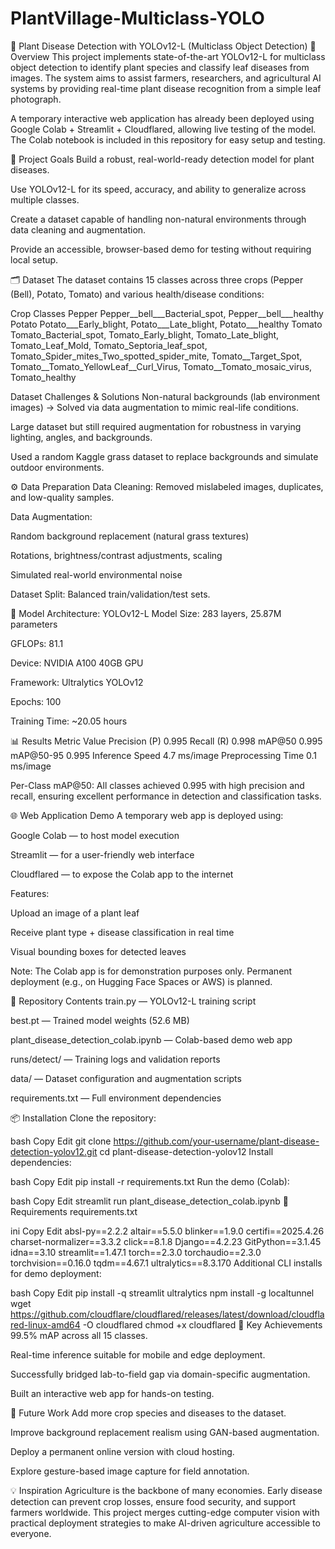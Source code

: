 # PlantVillage-Multiclass-YOLO
🌱 Plant Disease Detection with YOLOv12-L (Multiclass Object Detection)
📌 Overview
This project implements state-of-the-art YOLOv12-L for multiclass object detection to identify plant species and classify leaf diseases from images.
The system aims to assist farmers, researchers, and agricultural AI systems by providing real-time plant disease recognition from a simple leaf photograph.

A temporary interactive web application has already been deployed using Google Colab + Streamlit + Cloudflared, allowing live testing of the model.
The Colab notebook is included in this repository for easy setup and testing.

🎯 Project Goals
Build a robust, real-world-ready detection model for plant diseases.

Use YOLOv12-L for its speed, accuracy, and ability to generalize across multiple classes.

Create a dataset capable of handling non-natural environments through data cleaning and augmentation.

Provide an accessible, browser-based demo for testing without requiring local setup.

🗂 Dataset
The dataset contains 15 classes across three crops (Pepper (Bell), Potato, Tomato) and various health/disease conditions:

Crop	Classes
Pepper	Pepper__bell___Bacterial_spot, Pepper__bell___healthy
Potato	Potato___Early_blight, Potato___Late_blight, Potato___healthy
Tomato	Tomato_Bacterial_spot, Tomato_Early_blight, Tomato_Late_blight, Tomato_Leaf_Mold, Tomato_Septoria_leaf_spot, Tomato_Spider_mites_Two_spotted_spider_mite, Tomato__Target_Spot, Tomato__Tomato_YellowLeaf__Curl_Virus, Tomato__Tomato_mosaic_virus, Tomato_healthy

Dataset Challenges & Solutions
Non-natural backgrounds (lab environment images) → Solved via data augmentation to mimic real-life conditions.

Large dataset but still required augmentation for robustness in varying lighting, angles, and backgrounds.

Used a random Kaggle grass dataset to replace backgrounds and simulate outdoor environments.

⚙️ Data Preparation
Data Cleaning: Removed mislabeled images, duplicates, and low-quality samples.

Data Augmentation:

Random background replacement (natural grass textures)

Rotations, brightness/contrast adjustments, scaling

Simulated real-world environmental noise

Dataset Split: Balanced train/validation/test sets.

🧠 Model Architecture: YOLOv12-L
Model Size: 283 layers, 25.87M parameters

GFLOPs: 81.1

Device: NVIDIA A100 40GB GPU

Framework: Ultralytics YOLOv12

Epochs: 100

Training Time: ~20.05 hours

📊 Results
Metric	Value
Precision (P)	0.995
Recall (R)	0.998
mAP@50	0.995
mAP@50-95	0.995
Inference Speed	4.7 ms/image
Preprocessing Time	0.1 ms/image

Per-Class mAP@50: All classes achieved 0.995 with high precision and recall, ensuring excellent performance in detection and classification tasks.

🌐 Web Application Demo
A temporary web app is deployed using:

Google Colab — to host model execution

Streamlit — for a user-friendly web interface

Cloudflared — to expose the Colab app to the internet

Features:

Upload an image of a plant leaf

Receive plant type + disease classification in real time

Visual bounding boxes for detected leaves

Note: The Colab app is for demonstration purposes only. Permanent deployment (e.g., on Hugging Face Spaces or AWS) is planned.

📂 Repository Contents
train.py — YOLOv12-L training script

best.pt — Trained model weights (52.6 MB)

plant_disease_detection_colab.ipynb — Colab-based demo web app

runs/detect/ — Training logs and validation reports

data/ — Dataset configuration and augmentation scripts

requirements.txt — Full environment dependencies

📦 Installation
Clone the repository:

bash
Copy
Edit
git clone https://github.com/your-username/plant-disease-detection-yolov12.git
cd plant-disease-detection-yolov12
Install dependencies:

bash
Copy
Edit
pip install -r requirements.txt
Run the demo (Colab):

bash
Copy
Edit
streamlit run plant_disease_detection_colab.ipynb
📜 Requirements
requirements.txt

ini
Copy
Edit
absl-py==2.2.2
altair==5.5.0
blinker==1.9.0
certifi==2025.4.26
charset-normalizer==3.3.2
click==8.1.8
Django==4.2.23
GitPython==3.1.45
idna==3.10
streamlit==1.47.1
torch==2.3.0
torchaudio==2.3.0
torchvision==0.16.0
tqdm==4.67.1
ultralytics==8.3.170
Additional CLI installs for demo deployment:

bash
Copy
Edit
pip install -q streamlit ultralytics
npm install -g localtunnel
wget https://github.com/cloudflare/cloudflared/releases/latest/download/cloudflared-linux-amd64 -O cloudflared
chmod +x cloudflared
🚀 Key Achievements
99.5% mAP across all 15 classes.

Real-time inference suitable for mobile and edge deployment.

Successfully bridged lab-to-field gap via domain-specific augmentation.

Built an interactive web app for hands-on testing.

🔮 Future Work
Add more crop species and diseases to the dataset.

Improve background replacement realism using GAN-based augmentation.

Deploy a permanent online version with cloud hosting.

Explore gesture-based image capture for field annotation.

💡 Inspiration
Agriculture is the backbone of many economies. Early disease detection can prevent crop losses, ensure food security, and support farmers worldwide.
This project merges cutting-edge computer vision with practical deployment strategies to make AI-driven agriculture accessible to everyone.
